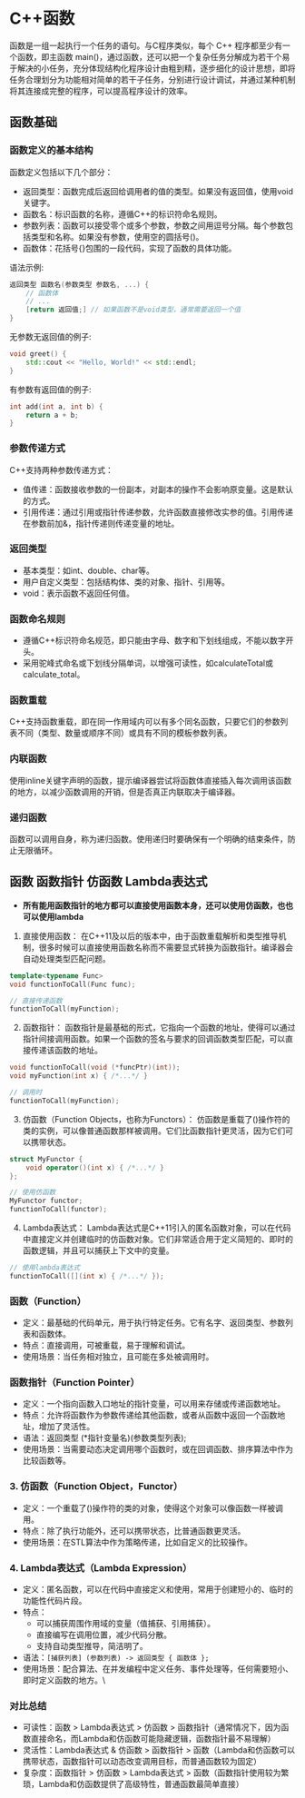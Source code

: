 # C++函数

函数是一组一起执行一个任务的语句。与C程序类似，每个 C++ 程序都至少有一个函数，即主函数 main()，通过函数，还可以把一个复杂任务分解成为若干个易于解决的小任务，充分体现结构化程序设计由粗到精，逐步细化的设计思想，即将任务合理划分为功能相对简单的若干子任务，分别进行设计调试，并通过某种机制将其连接成完整的程序，可以提高程序设计的效率。

## 函数基础

### 函数定义的基本结构

函数定义包括以下几个部分：

* 返回类型：函数完成后返回给调用者的值的类型。如果没有返回值，使用void关键字。
* 函数名：标识函数的名称，遵循C++的标识符命名规则。
* 参数列表：函数可以接受零个或多个参数，参数之间用逗号分隔。每个参数包括类型和名称。如果没有参数，使用空的圆括号()。
* 函数体：花括号{}包围的一段代码，实现了函数的具体功能。

语法示例:

```cpp
返回类型 函数名(参数类型 参数名, ...) {
    // 函数体
    // ...
    [return 返回值;] // 如果函数不是void类型，通常需要返回一个值
}
```

无参数无返回值的例子:

```cpp
void greet() {
    std::cout << "Hello, World!" << std::endl;
}
```

有参数有返回值的例子:

```cpp
int add(int a, int b) {
    return a + b;
}
```

### 参数传递方式

C++支持两种参数传递方式：

* 值传递：函数接收参数的一份副本，对副本的操作不会影响原变量。这是默认的方式。
* 引用传递：通过引用或指针传递参数，允许函数直接修改实参的值。引用传递在参数前加&，指针传递则传递变量的地址。

### 返回类型

* 基本类型：如int、double、char等。
* 用户自定义类型：包括结构体、类的对象、指针、引用等。
* void：表示函数不返回任何值。

### 函数命名规则

* 遵循C++标识符命名规范，即只能由字母、数字和下划线组成，不能以数字开头。
* 采用驼峰式命名或下划线分隔单词，以增强可读性，如calculateTotal或calculate_total。

### 函数重载

C++支持函数重载，即在同一作用域内可以有多个同名函数，只要它们的参数列表不同（类型、数量或顺序不同）或具有不同的模板参数列表。

### 内联函数

使用inline关键字声明的函数，提示编译器尝试将函数体直接插入每次调用该函数的地方，以减少函数调用的开销，但是否真正内联取决于编译器。

### 递归函数

函数可以调用自身，称为递归函数。使用递归时要确保有一个明确的结束条件，防止无限循环。

## 函数 函数指针 仿函数 Lambda表达式

* **所有能用函数指针的地方都可以直接使用函数本身，还可以使用仿函数，也也可以使用lambda**

1. 直接使用函数：
在C++11及以后的版本中，由于函数重载解析和类型推导机制，很多时候可以直接使用函数名称而不需要显式转换为函数指针。编译器会自动处理类型匹配问题。

```cpp
template<typename Func>
void functionToCall(Func func);

// 直接传递函数
functionToCall(myFunction);
```

2. 函数指针：
函数指针是最基础的形式，它指向一个函数的地址，使得可以通过指针间接调用函数。如果一个函数的签名与要求的回调函数类型匹配，可以直接传递该函数的地址。

```cpp
void functionToCall(void (*funcPtr)(int));
void myFunction(int x) { /*...*/ }

// 调用时
functionToCall(myFunction);
```

3. 仿函数（Function Objects，也称为Functors）：
仿函数是重载了()操作符的类的实例，可以像普通函数那样被调用。它们比函数指针更灵活，因为它们可以携带状态。

```cpp
struct MyFunctor {
    void operator()(int x) { /*...*/ }
};

// 使用仿函数
MyFunctor functor;
functionToCall(functor);
```

4. Lambda表达式：
Lambda表达式是C++11引入的匿名函数对象，可以在代码中直接定义并创建临时的仿函数对象。它们非常适合用于定义简短的、即时的函数逻辑，并且可以捕获上下文中的变量。

```cpp
// 使用lambda表达式
functionToCall([](int x) { /*...*/ });
```

### 函数（Function）

* 定义：最基础的代码单元，用于执行特定任务。它有名字、返回类型、参数列表和函数体。
* 特点：直接调用，可被重载，易于理解和调试。
* 使用场景：当任务相对独立，且可能在多处被调用时。

### 函数指针（Function Pointer）

* 定义：一个指向函数入口地址的指针变量，可以用来存储或传递函数地址。
* 特点：允许将函数作为参数传递给其他函数，或者从函数中返回一个函数地址，增加了灵活性。
* 语法：返回类型 (*指针变量名)(参数类型列表);
* 使用场景：当需要动态决定调用哪个函数时，或在回调函数、排序算法中作为比较函数等。

### 3. 仿函数（Function Object，Functor）

* 定义：一个重载了()操作符的类的对象，使得这个对象可以像函数一样被调用。
* 特点：除了执行功能外，还可以携带状态，比普通函数更灵活。
* 使用场景：在STL算法中作为策略传递，比如自定义的比较操作。

### 4. Lambda表达式（Lambda Expression）

* 定义：匿名函数，可以在代码中直接定义和使用，常用于创建短小的、临时的功能性代码片段。
* 特点：
  * 可以捕获周围作用域的变量（值捕获、引用捕获）。
  * 直接编写在调用位置，减少代码分散。
  * 支持自动类型推导，简洁明了。
* 语法：`[捕获列表] (参数列表) -> 返回类型 { 函数体 };`
* 使用场景：配合算法、在并发编程中定义任务、事件处理等，任何需要短小、即时定义函数的地方。\

### 对比总结

* 可读性：函数 > Lambda表达式 > 仿函数 > 函数指针（通常情况下，因为函数直接命名，而Lambda和仿函数可能隐藏逻辑，函数指针最不易理解）
* 灵活性：Lambda表达式 & 仿函数 > 函数指针 > 函数（Lambda和仿函数可以携带状态，函数指针可以动态改变调用目标，而普通函数较为固定）
* 复杂度：函数指针 > 仿函数 > Lambda表达式 > 函数（函数指针使用较为繁琐，Lambda和仿函数提供了高级特性，普通函数最简单直接）
